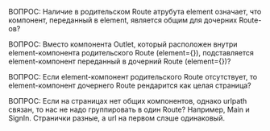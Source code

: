 ВОПРОС: Наличие в родительском Route атрубута element означает, что компонент, переданный в element, является общим для дочерних Route-ов?

ВОПРОС: Вместо компонента Outlet, который расположен внутри element-компонента родительского Route (element={<Layout />}), подставляется element-компонент переданный в дочерний Route (element={<MoviePage />})?

ВОПРОС: Ecли element-компонент родительского Route отсутствует, то element-компонент дочернего Route рендарится как целая страница?

ВОПРОС: Если на страницах нет общих компонентов, однако urlpath связан, то нас не надо группировать в один Route? Например, Main и SignIn. Странички разные, а url на первом слэше одинаковый.
